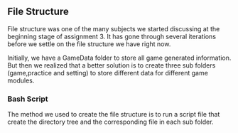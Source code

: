 ## File Structure

File structure was one of the many subjects we started discussing at the beginning stage of assignment 3.
It has gone through several iterations before we settle on the file structure we have right now.

Initially, we have a GameData folder to store all game generated information. But then we realized that a better solution is to create three sub folders (game,practice and setting) to store different data for different game modules. 

### Bash Script
The method we used to create the file structure is to run a script file that create the directory tree and the corresponding file in each sub folder.